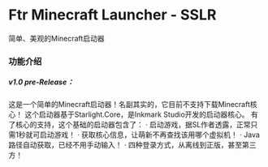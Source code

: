 # Ftr Minecraft Launcher - SSLR
简单、美观的Minecraft启动器
### 功能介绍
##### v1.0 pre-Release：
这是一个简单的Minecraft启动器！名副其实的，它目前不支持下载Minecraft核心！
这个启动器基于Starlight.Core，是Inkmark Studio开发的启动器核心。
有了核心的支持，这个基础的启动器包含了：
· 启动游戏，据SL作者透露，正常只需1秒就可启动游戏！
· 获取核心信息，让萌新不再查找该用哪个虚拟机！
· Java路径自动获取，已经不用手动输入！
· 四种登录方式，从离线到正版，甚至第三方！
